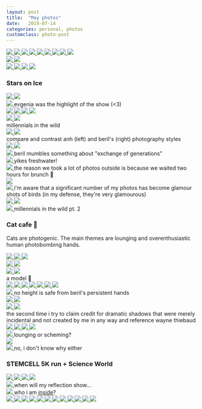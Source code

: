 ```yaml
---
layout: post
title:  "May photos"
date:   2019-07-14
categories: personal, photos
customclass: photo-post
---
```


<a class="photo" href="/images/posts/2019-07-14-may-photos/2019-05-01 20.49.10.jpg">
    <img src="/images/posts/2019-07-14-may-photos/2019-05-01 20.49.10.jpg">
</a>
<a class="photo" href="/images/posts/2019-07-14-may-photos/2019-05-03 20.23.07.jpg">
    <img src="/images/posts/2019-07-14-may-photos/2019-05-03 20.23.07.jpg">
</a>
<a class="photo" href="/images/posts/2019-07-14-may-photos/2019-05-04 12.38.32.jpg">
    <img src="/images/posts/2019-07-14-may-photos/2019-05-04 12.38.32.jpg">
</a>
<a class="photo" href="/images/posts/2019-07-14-may-photos/2019-05-04 12.38.44.jpg">
    <img src="/images/posts/2019-07-14-may-photos/2019-05-04 12.38.44.jpg">
</a>
<a class="photo" href="/images/posts/2019-07-14-may-photos/2019-05-04 12.45.35 HDR.jpg">
    <img src="/images/posts/2019-07-14-may-photos/2019-05-04 12.45.35 HDR.jpg">
</a>
<a class="photo" href="/images/posts/2019-07-14-may-photos/2019-05-04 13.29.40-1.jpg">
    <img src="/images/posts/2019-07-14-may-photos/2019-05-04 13.29.40-1.jpg">
</a>
<a class="photo" href="/images/posts/2019-07-14-may-photos/2019-05-04 13.35.18-1.jpg">
    <img src="/images/posts/2019-07-14-may-photos/2019-05-04 13.35.18-1.jpg">
</a>
<a class="photo" href="/images/posts/2019-07-14-may-photos/2019-05-04 14.40.06 HDR.jpg">
    <img src="/images/posts/2019-07-14-may-photos/2019-05-04 14.40.06 HDR.jpg">
</a>
<a class="photo" href="/images/posts/2019-07-14-may-photos/2019-05-04 14.57.34-1.jpg">
    <img src="/images/posts/2019-07-14-may-photos/2019-05-04 14.57.34-1.jpg">
</a>

<div class="photo_wrapper">
    <div class="photoset">
        <a class="photo" href="/images/posts/2019-07-14-may-photos/2019-05-10 19.33.49.jpg">
            <img src="/images/posts/2019-07-14-may-photos/2019-05-10 19.33.49.jpg">
        </a>
        <a class="photo" href="/images/posts/2019-07-14-may-photos/2019-05-10 19.33.17.jpg">
            <img src="/images/posts/2019-07-14-may-photos/2019-05-10 19.33.17.jpg">
        </a>
    </div>
</div>

<a class="photo" href="/images/posts/2019-07-14-may-photos/2019-05-11 16.06.29.jpg">
    <img src="/images/posts/2019-07-14-may-photos/2019-05-11 16.06.29.jpg">
</a>
<a class="photo" href="/images/posts/2019-07-14-may-photos/2019-05-11 16.06.48 HDR.jpg">
    <img src="/images/posts/2019-07-14-may-photos/2019-05-11 16.06.48 HDR.jpg">
</a>
<a class="photo" href="/images/posts/2019-07-14-may-photos/2019-05-11 16.07.16 HDR.jpg">
    <img src="/images/posts/2019-07-14-may-photos/2019-05-11 16.07.16 HDR.jpg">
</a>
<a class="photo" href="/images/posts/2019-07-14-may-photos/2019-05-11 16.08.15-1.jpg">
    <img src="/images/posts/2019-07-14-may-photos/2019-05-11 16.08.15-1.jpg">
</a>

### Stars on Ice

<a class="photo" href="/images/posts/2019-07-14-may-photos/2019-05-16 18.55.48.jpg">
    <img src="/images/posts/2019-07-14-may-photos/2019-05-16 18.55.48.jpg">
</a>
<a class="photo" href="/images/posts/2019-07-14-may-photos/2019-05-16 19.29.18.jpg">
    <img src="/images/posts/2019-07-14-may-photos/2019-05-16 19.29.18.jpg">
</a>
<div class="photo_wrapper">
    <a class="photo" href="/images/posts/2019-07-14-may-photos/2019-05-16 19.47.22-1.jpg">
        <img src="/images/posts/2019-07-14-may-photos/2019-05-16 19.47.22-1.jpg">
    </a>
    <span class="caption">evgenia was the highlight of the show (<3)</span>
</div>
<a class="photo" href="/images/posts/2019-07-14-may-photos/2019-05-16 19.50.41.jpg">
    <img src="/images/posts/2019-07-14-may-photos/2019-05-16 19.50.41.jpg">
</a>

<a class="photo" href="/images/posts/2019-07-14-may-photos/2019-05-17 20.14.19.jpg">
    <img src="/images/posts/2019-07-14-may-photos/2019-05-17 20.14.19.jpg">
</a>
<a class="photo" href="/images/posts/2019-07-14-may-photos/Photo 2019-05-18, 11 41 23.jpg">
    <img src="/images/posts/2019-07-14-may-photos/Photo 2019-05-18, 11 41 23.jpg">
</a>
<a class="photo" href="/images/posts/2019-07-14-may-photos/Photo 2019-05-18, 11 43 02.jpg">
    <img src="/images/posts/2019-07-14-may-photos/Photo 2019-05-18, 11 43 02.jpg">
</a>

<div class="photo_wrapper">
    <div class="photoset">
        <a class="photo" href="/images/posts/2019-07-14-may-photos/Photo 2019-05-18, 12 09 43.jpg">
            <img src="/images/posts/2019-07-14-may-photos/Photo 2019-05-18, 12 09 43.jpg">
        </a>
        <a class="photo" href="/images/posts/2019-07-14-may-photos/Photo 2019-05-18, 12 10 25.jpg">
            <img src="/images/posts/2019-07-14-may-photos/Photo 2019-05-18, 12 10 25.jpg">
        </a>
    </div>
    <span class="caption">millennials in the wild</span>
</div>

<div class="photo_wrapper">
    <div class="photoset half">
        <a class="photo" href="/images/posts/2019-07-14-may-photos/anh1.jpeg">
            <img src="/images/posts/2019-07-14-may-photos/anh1.jpeg">
        </a>
        <a class="photo" href="/images/posts/2019-07-14-may-photos/beril1.jpg">
            <img src="/images/posts/2019-07-14-may-photos/beril1.jpg">
        </a>
    </div>
    <span class="caption">compare and contrast anh (left) and beril's (right) photography styles</span>
</div>
<a class="photo" href="/images/posts/2019-07-14-may-photos/Photo 2019-05-18, 12 10 39.jpg">
    <img src="/images/posts/2019-07-14-may-photos/Photo 2019-05-18, 12 10 39.jpg">
</a>
<a class="photo" href="/images/posts/2019-07-14-may-photos/Photo 2019-05-18, 12 13 33.jpg">
    <img src="/images/posts/2019-07-14-may-photos/Photo 2019-05-18, 12 13 33.jpg">
</a>
<div class="photo_wrapper">
    <a class="photo" href="/images/posts/2019-07-14-may-photos/Photo 2019-05-18, 12 14 48.jpg">
        <img src="/images/posts/2019-07-14-may-photos/Photo 2019-05-18, 12 14 48.jpg">
    </a>
    <span class="caption">beril mumbles something about "exchange of generations"</span>
</div>
<div class="photo_wrapper">
    <a class="photo" href="/images/posts/2019-07-14-may-photos/Photo 2019-05-18, 12 17 18.jpg">
        <img src="/images/posts/2019-07-14-may-photos/Photo 2019-05-18, 12 17 18.jpg">
    </a>
    <span class="caption">yikes freshwater!</span>
</div>
<div class="photo_wrapper">
    <a class="photo" href="/images/posts/2019-07-14-may-photos/Photo 2019-05-18, 13 46 36.jpg">
        <img src="/images/posts/2019-07-14-may-photos/Photo 2019-05-18, 13 46 36.jpg">
    </a>
    <span class="caption">the reason we took a lot of photos outside is because we waited two hours for brunch 🥺</span>
</div>
<a class="photo" href="/images/posts/2019-07-14-may-photos/Photo 2019-05-18, 15 39 25.jpg">
    <img src="/images/posts/2019-07-14-may-photos/Photo 2019-05-18, 15 39 25.jpg">
</a>
<div class="photo_wrapper">
    <a class="photo" href="/images/posts/2019-07-14-may-photos/Photo 2019-05-18, 15 41 53.jpg">
        <img src="/images/posts/2019-07-14-may-photos/Photo 2019-05-18, 15 41 53.jpg">
    </a>
    <span class="caption">i'm aware that a significant number of my photos has become glamour shots of birds (in my defense, they're very glamourous)</span>
</div>
<a class="photo" href="/images/posts/2019-07-14-may-photos/Photo 2019-05-18, 15 42 07.jpg">
    <img src="/images/posts/2019-07-14-may-photos/Photo 2019-05-18, 15 42 07.jpg">
</a>
<a class="photo" href="/images/posts/2019-07-14-may-photos/Photo 2019-05-18, 15 46 32.jpg">
    <img src="/images/posts/2019-07-14-may-photos/Photo 2019-05-18, 15 46 32.jpg">
</a>
<div class="photo_wrapper">
    <a class="photo" href="/images/posts/2019-07-14-may-photos/Photo 2019-05-18, 15 51 11.jpg">
        <img src="/images/posts/2019-07-14-may-photos/Photo 2019-05-18, 15 51 11.jpg">
    </a>
    <span class="caption">millennials in the wild pt. 2</span>
</div>

### Cat cafe 🥺
Cats are photogenic. The main themes are lounging and overenthusiastic human photobombing hands.

<a class="photo" href="/images/posts/2019-07-14-may-photos/Photo 2019-05-18, 15 59 54.jpg">
    <img src="/images/posts/2019-07-14-may-photos/Photo 2019-05-18, 15 59 54.jpg">
</a>
<a class="photo" href="/images/posts/2019-07-14-may-photos/Photo 2019-05-18, 16 33 32.jpg">
    <img src="/images/posts/2019-07-14-may-photos/Photo 2019-05-18, 16 33 32.jpg">
</a>
<a class="photo" href="/images/posts/2019-07-14-may-photos/Photo 2019-05-18, 16 02 00.jpg">
    <img src="/images/posts/2019-07-14-may-photos/Photo 2019-05-18, 16 02 00.jpg">
</a>
<div class="photo_wrapper">
    <div class="photoset half">
        <a class="photo" href="/images/posts/2019-07-14-may-photos/Photo 2019-05-18, 16 08 14.jpg">
            <img src="/images/posts/2019-07-14-may-photos/Photo 2019-05-18, 16 08 14.jpg">
        </a>
        <a class="photo" href="/images/posts/2019-07-14-may-photos/Photo 2019-05-18, 16 17 30.jpg">
            <img src="/images/posts/2019-07-14-may-photos/Photo 2019-05-18, 16 17 30.jpg">
        </a>
    </div>
</div>
<div class="photo_wrapper">
    <div class="photoset half">
        <a class="photo" href="/images/posts/2019-07-14-may-photos/Photo 2019-05-18, 16 09 40.jpg">
            <img src="/images/posts/2019-07-14-may-photos/Photo 2019-05-18, 16 09 40.jpg">
        </a>
        <a class="photo" href="/images/posts/2019-07-14-may-photos/Photo 2019-05-18, 16 25 39.jpg">
            <img src="/images/posts/2019-07-14-may-photos/Photo 2019-05-18, 16 25 39.jpg">
        </a>
    </div>
    <span class="caption">a model 🥺</span>
</div>
<a class="photo" href="/images/posts/2019-07-14-may-photos/Photo 2019-05-18, 16 12 43.jpg">
    <img src="/images/posts/2019-07-14-may-photos/Photo 2019-05-18, 16 12 43.jpg">
</a>
<a class="photo" href="/images/posts/2019-07-14-may-photos/Photo 2019-05-18, 16 16 19.jpg">
    <img src="/images/posts/2019-07-14-may-photos/Photo 2019-05-18, 16 16 19.jpg">
</a>

<a class="photo" href="/images/posts/2019-07-14-may-photos/Photo 2019-05-18, 16 22 24.jpg">
    <img src="/images/posts/2019-07-14-may-photos/Photo 2019-05-18, 16 22 24.jpg">
</a>
<a class="photo" href="/images/posts/2019-07-14-may-photos/Photo 2019-05-18, 16 24 19.jpg">
    <img src="/images/posts/2019-07-14-may-photos/Photo 2019-05-18, 16 24 19.jpg">
</a>
<a class="photo" href="/images/posts/2019-07-14-may-photos/Photo 2019-05-18, 16 26 53.jpg">
    <img src="/images/posts/2019-07-14-may-photos/Photo 2019-05-18, 16 26 53.jpg">
</a>
<a class="photo" href="/images/posts/2019-07-14-may-photos/Photo 2019-05-18, 16 30 49.jpg">
    <img src="/images/posts/2019-07-14-may-photos/Photo 2019-05-18, 16 30 49.jpg">
</a>
<a class="photo" href="/images/posts/2019-07-14-may-photos/Photo 2019-05-18, 16 33 12.jpg">
    <img src="/images/posts/2019-07-14-may-photos/Photo 2019-05-18, 16 33 12.jpg">
</a>
<div class="photo_wrapper">
    <a class="photo" href="/images/posts/2019-07-14-may-photos/Photo 2019-05-18, 16 35 57.jpg">
        <img src="/images/posts/2019-07-14-may-photos/Photo 2019-05-18, 16 35 57.jpg">
    </a>
    <span class="caption">no height is safe from beril's persistent hands</span>
</div>
<a class="photo" href="/images/posts/2019-07-14-may-photos/Photo 2019-05-18, 16 37 58.jpg">
    <img src="/images/posts/2019-07-14-may-photos/Photo 2019-05-18, 16 37 58.jpg">
</a>
<a class="photo" href="/images/posts/2019-07-14-may-photos/Photo 2019-05-18, 16 40 36.jpg">
    <img src="/images/posts/2019-07-14-may-photos/Photo 2019-05-18, 16 40 36.jpg">
</a>
<div class="photo_wrapper">
    <div class="photoset half">
        <a class="photo" href="/images/posts/2019-07-14-may-photos/Photo 2019-05-18, 16 44 29.jpg">
            <img src="/images/posts/2019-07-14-may-photos/Photo 2019-05-18, 16 44 29.jpg">
        </a>
        <a class="photo" href="/images/posts/2019-07-14-may-photos/Photo 2019-05-18, 16 48 17.jpg">
            <img src="/images/posts/2019-07-14-may-photos/Photo 2019-05-18, 16 48 17.jpg">
        </a>
    </div>
    <span class="caption">the second time i try to claim credit for dramatic shadows that were merely incidental and not created by me in any way and reference wayne thiebaud</span>
</div>
<a class="photo" href="/images/posts/2019-07-14-may-photos/Photo 2019-05-18, 16 45 41.jpg">
    <img src="/images/posts/2019-07-14-may-photos/Photo 2019-05-18, 16 45 41.jpg">
</a>
<a class="photo" href="/images/posts/2019-07-14-may-photos/Photo 2019-05-18, 16 55 50.jpg">
    <img src="/images/posts/2019-07-14-may-photos/Photo 2019-05-18, 16 55 50.jpg">
</a>
<a class="photo" href="/images/posts/2019-07-14-may-photos/Photo 2019-05-18, 16 53 57.jpg">
    <img src="/images/posts/2019-07-14-may-photos/Photo 2019-05-18, 16 53 57.jpg">
</a>
<a class="photo" href="/images/posts/2019-07-14-may-photos/Photo 2019-05-18, 16 57 09.jpg">
    <img src="/images/posts/2019-07-14-may-photos/Photo 2019-05-18, 16 57 09.jpg">
</a>
<div class="photo_wrapper">
    <a class="photo" href="/images/posts/2019-07-14-may-photos/Photo 2019-05-18, 16 57 19.jpg">
        <img src="/images/posts/2019-07-14-may-photos/Photo 2019-05-18, 16 57 19.jpg">
    </a>
    <span class="caption">lounging or scheming?</span>
</div>

<a class="photo" href="/images/posts/2019-07-14-may-photos/Photo 2019-05-18, 17 11 50.jpg">
    <img src="/images/posts/2019-07-14-may-photos/Photo 2019-05-18, 17 11 50.jpg">
</a>
<div class="photo_wrapper">
    <a class="photo" href="/images/posts/2019-07-14-may-photos/Photo 2019-05-22, 14 30 57.jpg">
        <img src="/images/posts/2019-07-14-may-photos/Photo 2019-05-22, 14 30 57.jpg">
    </a>
    <span class="caption">no, i don't know why either</span>
</div>

### STEMCELL 5K run + Science World

<a class="photo" href="/images/posts/2019-07-14-may-photos/Photo 2019-05-26, 09 53 16.jpg">
    <img src="/images/posts/2019-07-14-may-photos/Photo 2019-05-26, 09 53 16.jpg">
</a>
<a class="photo" href="/images/posts/2019-07-14-may-photos/Photo 2019-05-26, 10 00 54.jpg">
    <img src="/images/posts/2019-07-14-may-photos/Photo 2019-05-26, 10 00 54.jpg">
</a>
<a class="photo" href="/images/posts/2019-07-14-may-photos/Photo 2019-05-26, 10 29 31.jpg">
    <img src="/images/posts/2019-07-14-may-photos/Photo 2019-05-26, 10 29 31.jpg">
</a>
<a class="photo" href="/images/posts/2019-07-14-may-photos/Photo 2019-05-26, 10 35 13.jpg">
    <img src="/images/posts/2019-07-14-may-photos/Photo 2019-05-26, 10 35 13.jpg">
</a>
<div class="photo_wrapper">
    <a class="photo" href="/images/posts/2019-07-14-may-photos/Photo 2019-05-26, 11 05 30.jpg">
        <img src="/images/posts/2019-07-14-may-photos/Photo 2019-05-26, 11 05 30.jpg">
    </a>
    <span class="caption">when will my reflection show...</span>
</div>
<div class="photo_wrapper">
    <a class="photo" href="/images/posts/2019-07-14-may-photos/Photo 2019-05-26, 11 10 16.jpg">
        <img src="/images/posts/2019-07-14-may-photos/Photo 2019-05-26, 11 10 16.jpg">
    </a>
    <span class="caption">who i am <a href="https://biowitches.tumblr.com/post/138586786939">inside</a>?</span>
</div>
<a class="photo" href="/images/posts/2019-07-14-may-photos/Photo 2019-05-26, 11 24 35.jpg">
    <img src="/images/posts/2019-07-14-may-photos/Photo 2019-05-26, 11 24 35.jpg">
</a>
<a class="photo" href="/images/posts/2019-07-14-may-photos/Photo 2019-05-26, 11 24 48.jpg">
    <img src="/images/posts/2019-07-14-may-photos/Photo 2019-05-26, 11 24 48.jpg">
</a>
<a class="photo" href="/images/posts/2019-07-14-may-photos/Photo 2019-05-26, 11 24 58.jpg">
    <img src="/images/posts/2019-07-14-may-photos/Photo 2019-05-26, 11 24 58.jpg">
</a>
<a class="photo" href="/images/posts/2019-07-14-may-photos/Photo 2019-05-26, 11 29 18.jpg">
    <img src="/images/posts/2019-07-14-may-photos/Photo 2019-05-26, 11 29 18.jpg">
</a>
<a class="photo" href="/images/posts/2019-07-14-may-photos/Photo 2019-05-26, 11 33 55.jpg">
    <img src="/images/posts/2019-07-14-may-photos/Photo 2019-05-26, 11 33 55.jpg">
</a>
<a class="photo" href="/images/posts/2019-07-14-may-photos/Photo 2019-05-26, 11 37 27.jpg">
    <img src="/images/posts/2019-07-14-may-photos/Photo 2019-05-26, 11 37 27.jpg">
</a>
<a class="photo" href="/images/posts/2019-07-14-may-photos/Photo 2019-05-26, 11 31 00.jpg">
    <img src="/images/posts/2019-07-14-may-photos/Photo 2019-05-26, 11 31 00.jpg">
</a>
<a class="photo" href="/images/posts/2019-07-14-may-photos/Photo 2019-05-26, 12 01 57.jpg">
    <img src="/images/posts/2019-07-14-may-photos/Photo 2019-05-26, 12 01 57.jpg">
</a>
<a class="photo" href="/images/posts/2019-07-14-may-photos/Photo 2019-05-26, 14 00 55.jpg">
    <img src="/images/posts/2019-07-14-may-photos/Photo 2019-05-26, 14 00 55.jpg">
</a>
<a class="photo" href="/images/posts/2019-07-14-may-photos/Photo 2019-05-26, 15 06 21.jpg">
    <img src="/images/posts/2019-07-14-may-photos/Photo 2019-05-26, 15 06 21.jpg">
</a>
<a class="photo" href="/images/posts/2019-07-14-may-photos/Photo 2019-05-27, 21 20 00.jpg">
    <img src="/images/posts/2019-07-14-may-photos/Photo 2019-05-27, 21 20 00.jpg">
</a>
<a class="photo" href="/images/posts/2019-07-14-may-photos/Photo 2019-05-28, 19 37 19.jpg">
    <img src="/images/posts/2019-07-14-may-photos/Photo 2019-05-28, 19 37 19.jpg">
</a>